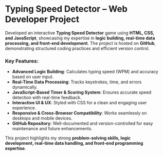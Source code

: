 # **Typing Speed Detector – Web Developer Project**  

Developed an interactive **Typing Speed Detector** game using **HTML, CSS, and JavaScript**, showcasing my expertise in **logic building, real-time data processing, and front-end development**. The project is hosted on **GitHub**, demonstrating structured coding practices and efficient version control.  

### **Key Features:**  
- **Advanced Logic Building**: Calculates typing speed (WPM) and accuracy based on user input.  
- **Real-Time Data Processing**: Tracks keystrokes, time, and errors dynamically.  
- **JavaScript-Based Timer & Scoring System**: Ensures accurate speed detection with real-time feedback.  
- **Interactive UI & UX**: Styled with CSS for a clean and engaging user experience.  
- **Responsive & Cross-Browser Compatibility**: Works seamlessly on desktops and mobile devices.  
- **GitHub Repository**: Well-documented and version-controlled for easy maintenance and future enhancements.  

This project highlights my strong **problem-solving skills, logic development, real-time data handling, and front-end programming expertise**.
